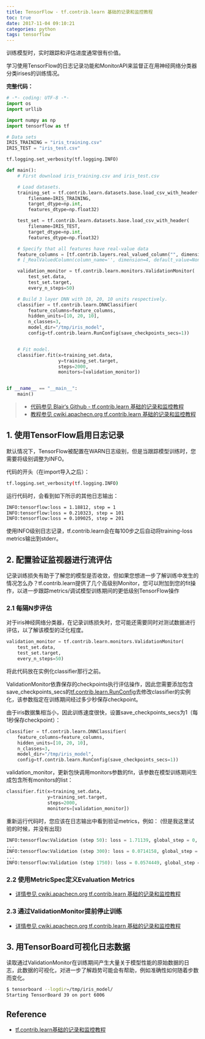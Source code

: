 ```yaml
---
title: TensorFlow - tf.contrib.learn 基础的记录和监控教程
toc: true
date: 2017-11-04 09:10:21
categories: python
tags: tensorflow
---
```


训练模型时，实时跟踪和评估进度通常很有价值。

学习使用TensorFlow的日志记录功能和MonitorAPI来监督正在用神经网络分类器分类irises的训练情况。

<!-- more --> 

**完整代码：**

```py
# -*- coding: UTF-8 -*-
import os
import urllib

import numpy as np
import tensorflow as tf

# Data sets
IRIS_TRAINING = "iris_training.csv"
IRIS_TEST = "iris_test.csv"

tf.logging.set_verbosity(tf.logging.INFO)

def main():
    # First download iris_training.csv and iris_test.csv

    # Load datasets.
    training_set = tf.contrib.learn.datasets.base.load_csv_with_header(
        filename=IRIS_TRAINING,
        target_dtype=np.int,
        features_dtype=np.float32)

    test_set = tf.contrib.learn.datasets.base.load_csv_with_header(
        filename=IRIS_TEST,
        target_dtype=np.int,
        features_dtype=np.float32)

    # Specify that all features have real-value data
    feature_columns = [tf.contrib.layers.real_valued_column("", dimension=4)]
    # [_RealValuedColumn(column_name='', dimension=4, default_value=None, dtype=tf.float32, normalizer=None)]

    validation_monitor = tf.contrib.learn.monitors.ValidationMonitor(
        test_set.data,
        test_set.target,
        every_n_steps=50)

    # Build 3 layer DNN with 10, 20, 10 units respectively.
    classifier = tf.contrib.learn.DNNClassifier(
        feature_columns=feature_columns,
        hidden_units=[10, 20, 10],
        n_classes=3,
        model_dir="/tmp/iris_model",
        config=tf.contrib.learn.RunConfig(save_checkpoints_secs=1))


    # Fit model.
    classifier.fit(x=training_set.data,
                   y=training_set.target,
                   steps=2000,
                   monitors=[validation_monitor])


if __name__ == "__main__":
    main()
```

> - [代码参见 Blair‘s Github - tf.contrib.learn 基础的记录和监控教程](https://github.com/blair101/TensorFlowExamples/tree/master/tf.contrib.learn/tf-5.3-validationMonitor-Iris)
> - [教程参见 cwiki.apachecn.org tf.contrib.learn 基础的记录和监控教程][1]

## 1. 使用TensorFlow启用日志记录

默认情况下，TensorFlow被配置在WARN日志级别，但是当跟踪模型训练时，您需要将级别调整为INFO。

代码的开头（在import导入之后）：

```bash
tf.logging.set_verbosity(tf.logging.INFO)
```

运行代码时，会看到如下所示的其他日志输出：

```bash
INFO:tensorflow:loss = 1.18812, step = 1
INFO:tensorflow:loss = 0.210323, step = 101
INFO:tensorflow:loss = 0.109025, step = 201
```

使用INFO级别日志记录，tf.contrib.learn会在每100步之后自动将training-loss metrics输出到stderr。

## 2. 配置验证监视器进行流评估

记录训练损失有助于了解您的模型是否收敛，但如果您想进一步了解训练中发生的情况怎么办？tf.contrib.learn提供了几个高级别Monitor，您可以附加到您的fit操作，以进一步跟踪metrics/调试模型训练期间的更低级别TensorFlow操作

### 2.1 每隔N步评估

对于iris神经网络分类器，在记录训练损失时，您可能还需要同时对测试数据进行评估，以了解该模型的泛化程度。

```py
validation_monitor = tf.contrib.learn.monitors.ValidationMonitor(
    test_set.data,
    test_set.target,
    every_n_steps=50)
```

将此代码放在实例化classifier那行之前。

ValidationMonitor依靠保存的checkpoints执行评估操作，因此您需要添加包含save_checkpoints_secs的[tf.contrib.learn.RunConfig](https://www.tensorflow.org/api_docs/python/tf/contrib/learn/RunConfig)去修改classifier的实例化，该参数指定在训练期间经过多少秒保存checkpoint。

由于iris数据集相当小，因此训练速度很快，设置save_checkpoints_secs为1（每1秒保存checkpoint）：

```py
classifier = tf.contrib.learn.DNNClassifier(
    feature_columns=feature_columns,
    hidden_units=[10, 20, 10],
    n_classes=3,
    model_dir="/tmp/iris_model",
    config=tf.contrib.learn.RunConfig(save_checkpoints_secs=1))
```

validation_monitor，更新包快调用monitors参数的fit，该参数在模型训练期间生成包含所有monitors的list：

```py
classifier.fit(x=training_set.data,
               y=training_set.target,
               steps=2000,
               monitors=[validation_monitor])
```

重新运行代码时，您应该在日志输出中看到验证metrics，例如： (但是我这里试验的时候，并没有出现)

```py
INFO:tensorflow:Validation (step 50): loss = 1.71139, global_step = 0, accuracy = 0.266667
...
INFO:tensorflow:Validation (step 300): loss = 0.0714158, global_step = 268, accuracy = 0.966667
...
INFO:tensorflow:Validation (step 1750): loss = 0.0574449, global_step = 1729, accuracy = 0.966667
```

### 2.2 使用MetricSpec定义Evaluation Metrics

- [详情参见 cwiki.apachecn.org tf.contrib.learn 基础的记录和监控教程][1]

### 2.3 通过ValidationMonitor提前停止训练

- [详情参见 cwiki.apachecn.org tf.contrib.learn 基础的记录和监控教程][1]

## 3. 用TensorBoard可视化日志数据

读取通过ValidationMonitor在训练期间产生大量关于模型性能的原始数据的日志，此数据的可视化，对进一步了解趋势可能会有帮助，例如准确性如何随着步数而变化。

```bash
$ tensorboard --logdir=/tmp/iris_model/
Starting TensorBoard 39 on port 6006 
```

## Reference

- [tf.contrib.learn基础的记录和监控教程][1]

[1]: http://cwiki.apachecn.org/pages/viewpage.action?pageId=10029489